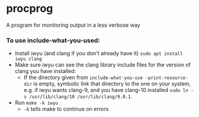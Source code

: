 # procprog
A program for monitoring output in a less verbose way

### To use include-what-you-used:
- Install iwyu (and clang if you don't already have it) `sudo apt install iwyu clang`
- Make sure iwyu can see the clang library include files for the version of clang you have installed:
    - If the directory given from `include-what-you-use -print-resource-dir` is empty, symbolic link that directory to the one on your system,
e.g. if iwyu wants clang-9, and you have clang-10 installed
    `sudo ln -s /usr/lib/clang/10 /usr/lib/clang/9.0.1`.
- Run `make -k iwyu`
    - `-k` tells make to continue on errors
